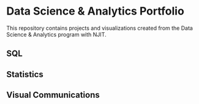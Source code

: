 # Data Science & Analytics Portfolio

This repository contains projects and visualizations created from the Data Science & Analytics program with NJIT.


## SQL


## Statistics


## Visual Communications
